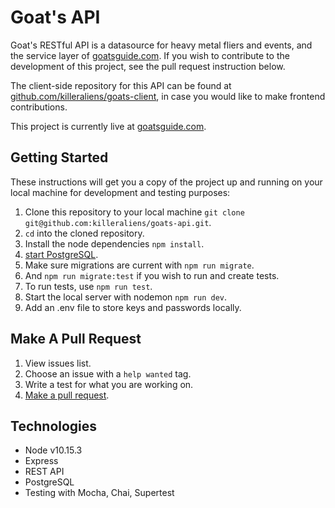 # Goat's API

Goat's RESTful API is a datasource for heavy metal fliers and events, and the service layer of [goatsguide.com](https://goatsguide.com). If you wish to contribute to the development of this project, see the pull request instruction below.

The client-side repository for this API can be found at [github.com/killeraliens/goats-client](https://github.com/killeraliens/goats-client), in case you would like to make frontend contributions.

This project is currently live at [goatsguide.com](https://goatsguide.com).


## Getting Started

These instructions will get you a copy of the project up and running on your local machine for development and testing purposes:

1. Clone this repository to your local machine `git clone git@github.com:killeraliens/goats-api.git`.
2. `cd` into the cloned repository.
4. Install the node dependencies `npm install`.
5. [start PostgreSQL](https://www.robinwieruch.de/postgres-sql-macos-setup).
6. Make sure migrations are current with `npm run migrate`.
8. And `npm run migrate:test` if you wish to run and create tests.
9. To run tests, use `npm run test`.
10. Start the local server with nodemon `npm run dev`.
11. Add an .env file to store keys and passwords locally.

## Make A Pull Request

1. View issues list.
2. Choose an issue with a `help wanted` tag.
3. Write a test for what you are working on.
4. [Make a pull request](https://help.github.com/en/github/collaborating-with-issues-and-pull-requests/creating-a-pull-request).

## Technologies
- Node v10.15.3
- Express
- REST API
- PostgreSQL
- Testing with Mocha, Chai, Supertest
